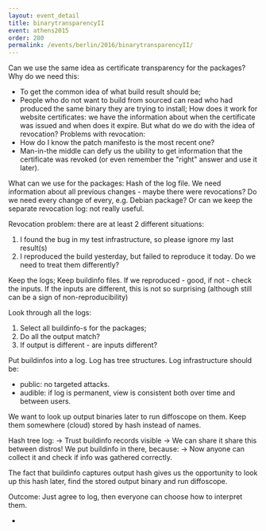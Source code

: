 ```yaml
---
layout: event_detail
title: binarytransparencyII
event: athens2015
order: 280
permalink: /events/berlin/2016/binarytransparencyII/
---
```


Can we use the same idea as certificate transparency for the packages?
Why do we need this:
 * To get the common idea of what build result should be;
 * People who do not want to build from sourced can read who had produced the same binary they are trying to install;
How does it work for website certificates: we have the information about when the certificate was issued and when does it expire. But what do we do with the idea of revocation?
Problems with revocation:
 * How do I know the patch manifesto is the most recent one?
 * Man-in-the middle can defy us the ubility to get information that the certificate was revoked (or even remember the "right" answer and use it later).
 
What can we use for the packages:
Hash of the log file.
We need information about all previous changes - maybe there were revocations?
Do we need every change of every, e.g. Debian package?
Or can we keep the separate revocation log: not really useful.

Revocation problem: there are at least 2 different situations:
1. I found the bug in my test infrastructure, so please ignore my last result(s)
2. I reproduced the build yesterday, but failed to reproduce it today.
Do we need to treat them differently?

Keep the logs;
Keep buildinfo files. If we reproduced - good, if not - check the inputs. If the inputs are different, this is not so surprising (although still can be a sign of non-reproducibility)

Look through all the logs:
1. Select all buildinfo-s for the packages;
2. Do all the output match?
3. If output is different - are inputs different?

Put buildinfos into a log. Log has tree structures. Log infrastructure should be:
* public: no targeted attacks.
* audible: if log is permanent, view is consistent both over time and between users.

We want to look up output binaries later to run diffoscope on them.
Keep them somewhere (cloud) stored by hash instead of names.

Hash tree log:
-> Trust buildinfo records visible
-> We can share it share this between distros!
We put buildinfo in there, because:
-> Now anyone can collect it and check if info was gathered correctly.

The fact that buildinfo captures output hash gives us the opportunity to look up this hash later, find the stored output binary and run diffoscope.

Outcome:
Just agree to log, then everyone can choose how to interpret them.

-
